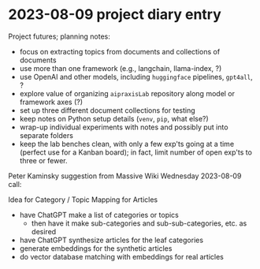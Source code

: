 # 2023-08-09 project diary entry

Project futures; planning notes:

- focus on extracting topics from documents and collections of documents  
- use more than one framework (e.g., langchain, llama-index, ?)  
- use OpenAI and other models, including `huggingface` pipelines, `gpt4all`, ?  
- explore value of organizing `aipraxisLab` repository along model or framework axes (?)  
- set up three different document collections for testing  
- keep notes on Python setup details (`venv`, `pip`, what else?)  
- wrap-up individual experiments with notes and possibly put into separate folders  
- keep the lab benches clean, with only a few exp'ts going at a time (perfect use for a Kanban board); in fact, limit number of open exp'ts to three or fewer.


Peter Kaminsky suggestion from Massive Wiki Wednesday 2023-08-09 call:  

Idea for Category / Topic Mapping for Articles  
- have ChatGPT make a list of categories or topics  
    - then have it make sub-categories and sub-sub-categories, etc. as desired  
- have ChatGPT synthesize articles for the leaf categories  
- generate embeddings for the synthetic articles  
- do vector database matching with embeddings for real articles 


